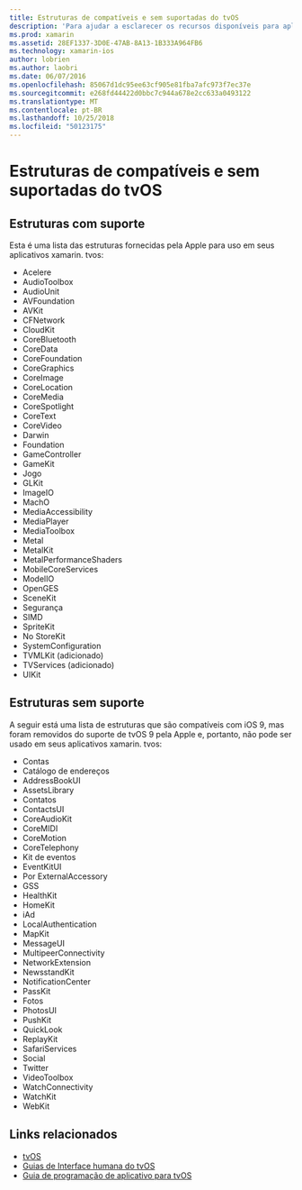```yaml
---
title: Estruturas de compatíveis e sem suportadas do tvOS
description: 'Para ajudar a esclarecer os recursos disponíveis para aplicativos de tvOS, este documento fornece duas listas de estruturas de Apple: aqueles compatíveis com tvOS e tvOS não tem suporte.'
ms.prod: xamarin
ms.assetid: 28EF1337-3D0E-47AB-8A13-1B333A964FB6
ms.technology: xamarin-ios
author: lobrien
ms.author: laobri
ms.date: 06/07/2016
ms.openlocfilehash: 85067d1dc95ee63cf905e81fba7afc973f7ec37e
ms.sourcegitcommit: e268fd44422d0bbc7c944a678e2cc633a0493122
ms.translationtype: MT
ms.contentlocale: pt-BR
ms.lasthandoff: 10/25/2018
ms.locfileid: "50123175"
---
```

# <a name="supported-and-unsupported-frameworks-in-tvos"></a>Estruturas de compatíveis e sem suportadas do tvOS

<a name="Supported-Frameworks" />

## <a name="supported-frameworks"></a>Estruturas com suporte

Esta é uma lista das estruturas fornecidas pela Apple para uso em seus aplicativos xamarin. tvos:

* Acelere
* AudioToolbox
* AudioUnit
* AVFoundation
* AVKit
* CFNetwork
* CloudKit
* CoreBluetooth
* CoreData
* CoreFoundation
* CoreGraphics
* CoreImage
* CoreLocation
* CoreMedia
* CoreSpotlight
* CoreText
* CoreVideo
* Darwin
* Foundation
* GameController
* GameKit
* Jogo
* GLKit
* ImageIO
* MachO
* MediaAccessibility
* MediaPlayer
* MediaToolbox
* Metal
* MetalKit
* MetalPerformanceShaders
* MobileCoreServices
* ModelIO
* OpenGES
* SceneKit
* Segurança
* SIMD
* SpriteKit
* No StoreKit
* SystemConfiguration
* TVMLKit (adicionado)
* TVServices (adicionado)
* UIKit

<a name="Unsupported-Frameworks" />

## <a name="unsupported-frameworks"></a>Estruturas sem suporte

A seguir está uma lista de estruturas que são compatíveis com iOS 9, mas foram removidos do suporte de tvOS 9 pela Apple e, portanto, não pode ser usado em seus aplicativos xamarin. tvos:

* Contas
* Catálogo de endereços
* AddressBookUI
* AssetsLibrary
* Contatos
* ContactsUI
* CoreAudioKit
* CoreMIDI
* CoreMotion
* CoreTelephony
* Kit de eventos
* EventKitUI
* Por ExternalAccessory
* GSS
* HealthKit
* HomeKit
* iAd
* LocalAuthentication
* MapKit
* MessageUI
* MultipeerConnectivity
* NetworkExtension
* NewsstandKit
* NotificationCenter
* PassKit
* Fotos
* PhotosUI
* PushKit
* QuickLook
* ReplayKit
* SafariServices
* Social
* Twitter
* VideoToolbox
* WatchConnectivity
* WatchKit
* WebKit



## <a name="related-links"></a>Links relacionados

- [tvOS](https://developer.apple.com/tvos/)
- [Guias de Interface humana do tvOS](https://developer.apple.com/tvos/human-interface-guidelines/)
- [Guia de programação de aplicativo para tvOS](https://developer.apple.com/library/prerelease/tvos/documentation/General/Conceptual/AppleTV_PG/)
